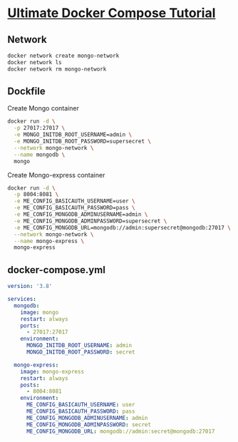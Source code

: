 # [Ultimate Docker Compose Tutorial](https://www.youtube.com/watch?v=SXwC9fSwct8)

 

## Network
```sh
docker network create mongo-network
docker network ls
docker network rm mongo-network
```
## Dockfile
Create Mongo container
```sh
docker run -d \
  -p 27017:27017 \
  -e MONGO_INITDB_ROOT_USERNAME=admin \
  -e MONGO_INITDB_ROOT_PASSWORD=supersecret \
  --network mongo-network \
  --name mongodb \
  mongo
```
Create Mongo-express container
```sh
docker run -d \
  -p 8004:8081 \
  -e ME_CONFIG_BASICAUTH_USERNAME=user \
  -e ME_CONFIG_BASICAUTH_PASSWORD=pass \
  -e ME_CONFIG_MONGODB_ADMINUSERNAME=admin \
  -e ME_CONFIG_MONGODB_ADMINPASSWORD=supersecret \
  -e ME_CONFIG_MONGODB_URL=mongodb://admin:supersecret@mongodb:27017 \
  --network mongo-network \
  --name mongo-express \
  mongo-express
```


## docker-compose.yml

```yml
version: '3.8'

services:
  mongodb:
    image: mongo
    restart: always
    ports:
      - 27017:27017
    environment:
      MONGO_INITDB_ROOT_USERNAME: admin
      MONGO_INITDB_ROOT_PASSWORD: secret

  mongo-express:
    image: mongo-express
    restart: always
    posts:
      - 8004:8081
    environment:
      ME_CONFIG_BASICAUTH_USERNAME: user
      ME_CONFIG_BASICAUTH_PASSWORD: pass
      ME_CONFIG_MONGODB_ADMINUSERNAME: admin
      ME_CONFIG_MONGODB_ADMINPASSWORD: secret
      ME_CONFIG_MONGODB_URL: mongodb://admin:secret@mongodb:27017
```
